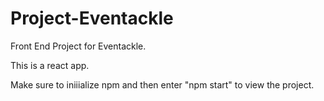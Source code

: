 # Project-Eventackle
Front End Project for Eventackle.

This is a react app.

Make sure to iniiialize npm and then enter "npm start" to view the project.
